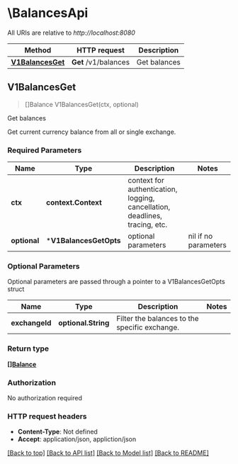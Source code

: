 # \BalancesApi

All URIs are relative to *http://localhost:8080*

Method | HTTP request | Description
------------- | ------------- | -------------
[**V1BalancesGet**](BalancesApi.md#V1BalancesGet) | **Get** /v1/balances | Get balances



## V1BalancesGet

> []Balance V1BalancesGet(ctx, optional)

Get balances

Get current currency balance from all or single exchange.

### Required Parameters


Name | Type | Description  | Notes
------------- | ------------- | ------------- | -------------
**ctx** | **context.Context** | context for authentication, logging, cancellation, deadlines, tracing, etc.
 **optional** | ***V1BalancesGetOpts** | optional parameters | nil if no parameters

### Optional Parameters

Optional parameters are passed through a pointer to a V1BalancesGetOpts struct


Name | Type | Description  | Notes
------------- | ------------- | ------------- | -------------
 **exchangeId** | **optional.String**| Filter the balances to the specific exchange. | 

### Return type

[**[]Balance**](Balance.md)

### Authorization

No authorization required

### HTTP request headers

- **Content-Type**: Not defined
- **Accept**: application/json, appliction/json

[[Back to top]](#) [[Back to API list]](../README.md#documentation-for-api-endpoints)
[[Back to Model list]](../README.md#documentation-for-models)
[[Back to README]](../README.md)

